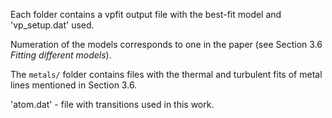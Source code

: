 Each folder contains a vpfit output file with the best-fit model and 'vp_setup.dat' used.

Numeration of the models corresponds to one in the paper (see Section 3.6 *Fitting different models*).

The `metals/` folder contains files with the thermal and turbulent fits of metal lines mentioned in Section 3.6. 

'atom.dat' - file with transitions used in this work.
